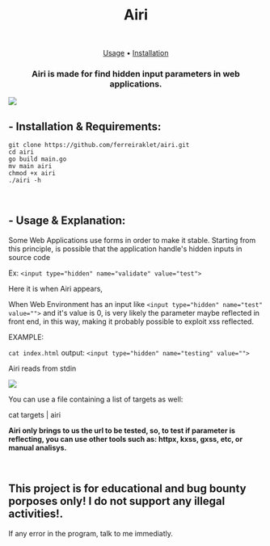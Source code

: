 <h1 align="center">Airi</h1> <br>

<p align="center">
  <a href="#--usage--explanation">Usage</a> •
  <a href="#--installation--requirements">Installation</a>
</p>

<h3 align="center">Airi is made for find hidden input parameters in web applications.</h3>


<img src="https://cdn.discordapp.com/attachments/876919540682989609/944639316494274660/unknown.png" align="middle">

## - Installation & Requirements:
```
git clone https://github.com/ferreiraklet/airi.git
cd airi
go build main.go
mv main airi
chmod +x airi
./airi -h
```
<br>


## - Usage & Explanation:
  Some Web Applications use forms in order to make it stable. Starting from this principle, is possible that the application handle's hidden inputs in source code
  
  Ex: ```<input type="hidden" name="validate" value="test">```
  
  Here it is when Airi appears,
  
  When Web Environment has an input like ```<input type="hidden" name="test" value="">``` and it's value is 0, is very likely the parameter maybe reflected in front end, in this way, making it probably possible to exploit xss reflected.
  
  EXAMPLE:
  
  ```cat index.html```
  output:
  ```<input type="hidden" name="testing" value="">```
  
  Airi reads from stdin
  
  
  <img src="https://cdn.discordapp.com/attachments/876919540682989609/944641808644857876/unknown.png">
  
  You can use a file containing a list of targets as well:
  
  cat targets | airi
  
  
  **Airi only brings to us the url to be tested, so, to test if parameter is reflecting, you can use other tools such as: httpx, kxss, gxss, etc, or manual analisys.**


<br>



## This project is for educational and bug bounty porposes only! I do not support any illegal activities!.

If any error in the program, talk to me immediatly.
